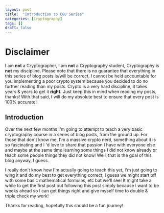 ```yaml
---
layout: post
title:  "Introduction to CGU Series"
categories: [Cryptography]
tags: []
draft: false
---
```


# Disclaimer

I am **not** a Cryptographer, I am **not** a Cryptography student, Cryptography is **not** my discipline. Please note that there is no guarantee that everything in this series of blog posts is/will be correct, I cannot be held accountable for you implementing a poor crypto system because you decided to do no further reading than my posts. Crypto is a very hard discipline, it takes years & years to get it **right.** Just keep this in mind when reading my posts, thanks! With that said, I will do my absolute best to ensure that every post is 100% accurate!

## Introduction

Over the next few months I'm going to attempt to teach a very basic cryptography course in a series of blog posts, from the ground up. For those that don't know me, I'm a massive crypto nerd, something about it is so fascinating and I 'd love to share that passion I have with everyone else and maybe at the same time learning some things I did not know already or teach some people things they did not know! Well, that is the goal of this blog anyway, I guess. 

I really don't know how I'm actually going to teach this yet, I'm just going to wing it and do my best to get everything correct, I guess we might start off with some basic mathematical formulas, etc but we'll see! It might take a while to get the first post out following this post simply because I want to be weeks ahead so I can get things right and give myself time to double & triple check my work! 

Thanks for reading, hopefully this should be a fun journey!